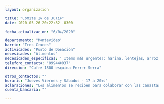 ```yaml
---
layout: organizacion

title: "Comité 26 de Julio"
date: 2020-05-26 20:22:32 -0300

fecha_actualizacion: "6/04/2020"

departamento: "Montevideo"
barrio: "Tres Cruces"
actividades: "Punto de Donación"
necesidades: "Alimentos"
necesidades_especificas: " Items más urgentes: harina, lentejas, arroz, azúcar, aceite y leche en polvo."
telefono_contacto: "099440037"
direccion: "Cufré 1800 esquina Ferrer Serra"

otros_contactos: ""
horario: "Jueves Viernes y Sábados - 17 a 20hs"
aclaraciones: "Los alimentos se reciben para colaborar con las canastas del PIT CNT y las ollas populares del barrio."
cuenta_bancaria: ""

---
```

